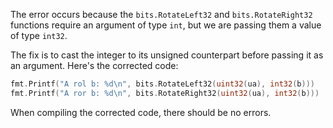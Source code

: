 The error occurs because the `bits.RotateLeft32` and `bits.RotateRight32` functions require an argument of type `int`, but we are passing them a value of type `int32`.

The fix is to cast the integer to its unsigned counterpart before passing it as an argument. Here's the corrected code:

```go
fmt.Printf("A rol b: %d\n", bits.RotateLeft32(uint32(ua), int32(b)))
fmt.Printf("A ror b: %d\n", bits.RotateRight32(uint32(ua), int32(b)))
```

When compiling the corrected code, there should be no errors.
